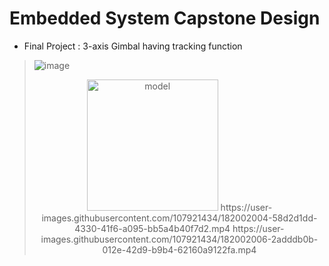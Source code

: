 # Embedded System Capstone Design
 - Final Project : 3-axis Gimbal having tracking function
> ![image](https://user-images.githubusercontent.com/107921434/182001995-18abd71f-4463-4e7c-bed4-af0751bab6f9.png)
> <center> <img width="210" alt="model" src="https://user-images.githubusercontent.com/107921434/182002144-da4ff58e-627c-4e64-9871-f6dbfcce16c0.png">
> https://user-images.githubusercontent.com/107921434/182002004-58d2d1dd-4330-41f6-a095-bb5a4b40f7d2.mp4
> https://user-images.githubusercontent.com/107921434/182002006-2adddb0b-012e-42d9-b9b4-62160a9122fa.mp4

